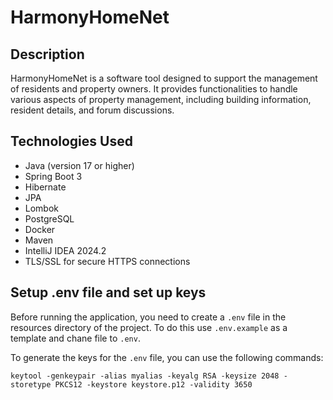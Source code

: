 # HarmonyHomeNet

## Description
HarmonyHomeNet is a software tool designed to support the management of residents and property owners. It provides functionalities to handle various aspects of property management, including building information, resident details, and forum discussions.

## Technologies Used

- Java (version 17 or higher)
- Spring Boot 3
- Hibernate
- JPA
- Lombok
- PostgreSQL
- Docker
- Maven
- IntelliJ IDEA 2024.2
- TLS/SSL for secure HTTPS connections

## Setup .env file and set up keys

Before running the application, you need to create a `.env` file in the resources directory of the project.
To do this use `.env.example` as a template and chane file to `.env`.

To generate the keys for the `.env` file, you can use the following commands:

```shell
keytool -genkeypair -alias myalias -keyalg RSA -keysize 2048 -storetype PKCS12 -keystore keystore.p12 -validity 3650
```

